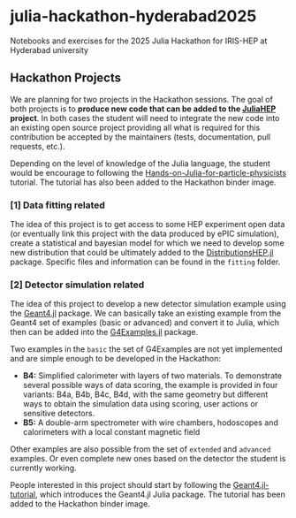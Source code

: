 # julia-hackathon-hyderabad2025
Notebooks and exercises for the 2025 Julia Hackathon for IRIS-HEP at Hyderabad university


## Hackathon Projects
We are planning for two projects in the Hackathon sessions. The goal of both projects is to **produce new code that can be added to the [JuliaHEP](https://github.com/orgs/JuliaHEP/repositories) project**. In both cases the student will need to integrate the new code into an existing open source project providing all what is required for this contribution be accepted by the maintainers (tests, documentation, pull requests, etc.).

Depending on the level of knowledge of the Julia language, the student would be encourage to following the [Hands-on-Julia-for-particle-physicists](https://github.com/JuliaHEP/Hands-on-Julia-for-particle-physicists) tutorial. The tutorial has also been added to the Hackathon binder image. 

### [1] Data fitting related
 The idea of this project is to get access to some HEP experiment open data (or eventually link this project with the data produced by ePIC simulation), create a statistical and bayesian model for which we need to develop some new distribution that could be ultimately added to the [DistributionsHEP.jl](https://github.com/JuliaHEP/DistributionsHEP.jl) package. Specific files and information can be found in the `fitting` folder.

### [2] Detector simulation related
The idea of this project to develop a new detector simulation example using the [Geant4.jl](https://github.com/JuliaHEP/Geant4.jl) package. We can basically take an existing example from the Geant4 set of examples (basic or advanced) and convert it to Julia, which then can be added into the [G4Examples.jl](https://github.com/JuliaHEP/G4Examples.jl) package. 

Two examples in the `basic` the set of G4Examples are not yet implemented and are simple enough to be developed in the Hackathon:
- **B4:** Simplified calorimeter with layers of two materials. To demonstrate several possible ways of data scoring, the example is provided in four variants: B4a, B4b, B4c, B4d, with the same geometry but different ways to obtain the simulation data using scoring, user actions or sensitive detectors. 
- **B5:** A double-arm spectrometer with wire chambers, hodoscopes and calorimeters with a local constant magnetic field 

Other examples are also possible from the set of `extended` and `advanced` examples. Or even complete new ones based on the detector the student is currently working.

People interested in this project should start by following the [Geant4.jl-tutorial](https://github.com/peremato/Geant4.jl-tutorial), which introduces the Geant4.jl Julia package. The tutorial has been added to the Hackathon binder image.    
